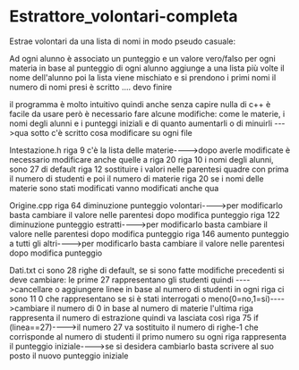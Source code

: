 # Estrattore_volontari-completa
Estrae volontari da una lista di nomi in modo pseudo casuale:
 
Ad ogni alunno è associato un punteggio e un valore vero/falso per ogni materia
in base al punteggio di ogni alunno aggiunge a una lista più volte il nome dell'alunno poi la lista viene mischiato e si prendono i primi nomi
il numero di nomi presi è scritto .... devo finire


il programma è molto intuitivo quindi anche senza capire nulla di c++ è facile da usare però è necessario fare alcune modifiche:
come le materie, i nomi degli alunni e i punteggi iniziali e di quanto aumentarli o di minuirli --->qua sotto c'è scritto cosa modificare su ogni file 
  
Intestazione.h
riga 9 c'è la lista delle materie---->dopo averle modificate è necessario modificare anche quelle a riga 20
riga 10 i nomi degli alunni, sono 27 di default
riga 12 sostituire i valori nelle parentesi quadre con prima il numero di studenti e poi il numero di materie
riga 20 se i nomi delle materie sono stati modificati vanno modificati anche qua

Origine.cpp
riga 64   diminuzione punteggio volontari---->per modificarlo basta cambiare il valore nelle parentesi dopo modifica punteggio
riga 122  diminuzione punteggio estratti---->per modificarlo basta cambiare il valore nelle parentesi dopo modifica punteggio
riga 146  aumento punteggio a tutti gli altri---->per modificarlo basta cambiare il valore nelle parentesi dopo modifica punteggio

Dati.txt
ci sono 28 righe di default, se si sono fatte modifiche precedenti si deve cambiare:
  le prime 27 rappresentano gli studenti quindi ---->cancellare o aggiungere linee in base al numero di studenti
  in ogni riga ci sono 11 0 che rappresentano se si è stati interrogati o meno(0=no,1=si)---->cambiare il numero di 0 in base al numero di materie
  l'ultima riga rappresenta il numero di estrazione quindi va lasciata così
  riga 75 if (linea==27)---->il numero 27 va sostituito il numero di righe-1 che corrisponde al numero di studenti
  il primo numero su ogni riga rappresenta il punteggio iniziale---->se si desidera cambiarlo basta scrivere al suo posto il nuovo punteggio iniziale 
